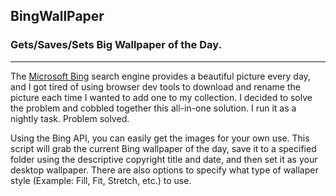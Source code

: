 ## BingWallPaper
### Gets/Saves/Sets Big Wallpaper of the Day.
---
The [Microsoft Bing](bing.com) search engine provides a beautiful picture every day, and I got tired of using browser dev tools to download and rename the picture each time I wanted to add one to my collection. I decided to solve the problem and cobbled together this all-in-one solution. I run it as a nightly task. Problem solved.

Using the Bing API, you can easily get the images for your own use. This script will grab the current Bing wallpaper of the day, save it to a specified folder using the descriptive copyright title and date, and then set it as your desktop wallpaper. There are also options to specify what type of wallaper style (Example: Fill, Fit, Stretch, etc.) to use.